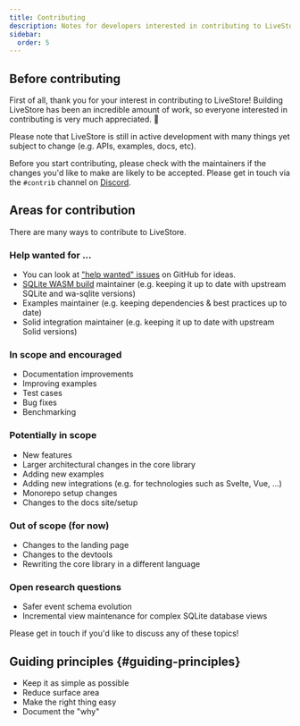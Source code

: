 ```yaml
---
title: Contributing
description: Notes for developers interested in contributing to LiveStore.
sidebar:
  order: 5
---
```


## Before contributing

First of all, thank you for your interest in contributing to LiveStore! Building LiveStore has been an incredible amount of work, so everyone interested in contributing is very much appreciated. 🧡

Please note that LiveStore is still in active development with many things yet subject to change (e.g. APIs, examples, docs, etc).

Before you start contributing, please check with the maintainers if the changes you'd like to make are likely to be accepted. Please get in touch via the `#contrib` channel on [Discord](https://discord.gg/RbMcjUAPd7).

## Areas for contribution

There are many ways to contribute to LiveStore.

### Help wanted for ...

- You can look at ["help wanted" issues](https://github.com/livestorejs/livestore/issues?q=is%3Aissue+is%3Aopen+label%3A%22help+wanted%22) on GitHub for ideas.
- [SQLite WASM build](https://github.com/livestorejs/wa-sqlite) maintainer (e.g. keeping it up to date with upstream SQLite and wa-sqlite versions)
- Examples maintainer (e.g. keeping dependencies & best practices up to date)
- Solid integration maintainer (e.g. keeping it up to date with upstream Solid versions)

### In scope and encouraged

- Documentation improvements
- Improving examples
- Test cases
- Bug fixes
- Benchmarking

### Potentially in scope

- New features
- Larger architectural changes in the core library
- Adding new examples
- Adding new integrations (e.g. for technologies such as Svelte, Vue, ...)
- Monorepo setup changes
- Changes to the docs site/setup

### Out of scope (for now)

- Changes to the landing page
- Changes to the devtools
- Rewriting the core library in a different language

### Open research questions

- Safer event schema evolution
- Incremental view maintenance for complex SQLite database views

Please get in touch if you'd like to discuss any of these topics!

## Guiding principles {#guiding-principles}

- Keep it as simple as possible
- Reduce surface area
- Make the right thing easy
- Document the "why"
